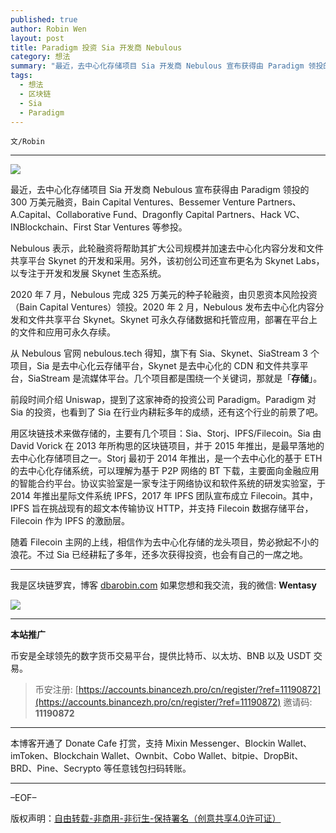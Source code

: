 ```yaml
---
published: true
author: Robin Wen
layout: post
title: Paradigm 投资 Sia 开发商 Nebulous
category: 想法
summary: "最近，去中心化存储项目 Sia 开发商 Nebulous 宣布获得由 Paradigm 领投的 300 万美元融资，Bain Capital Ventures、Bessemer Venture Partners、A.Capital、Collaborative Fund、Dragonfly Capital Partners、Hack VC、INBlockchain、First Star Ventures 等参投。随着 Filecoin 主网的上线，相信作为去中心化存粗的龙头项目，势必掀起不小的浪花。不过 Sia 已经耕耘了多年，还多次获得投资，也会有自己的一席之地。"
tags:
  - 想法
  - 区块链
  - Sia
  - Paradigm
---
```


`文/Robin`

***

![](https://cdn.dbarobin.com/y8xdgkv.png)

最近，去中心化存储项目 Sia 开发商 Nebulous 宣布获得由 Paradigm 领投的 300 万美元融资，Bain Capital Ventures、Bessemer Venture Partners、A.Capital、Collaborative Fund、Dragonfly Capital Partners、Hack VC、INBlockchain、First Star Ventures 等参投。

Nebulous 表示，此轮融资将帮助其扩大公司规模并加速去中心化内容分发和文件共享平台 Skynet 的开发和采用。另外，该初创公司还宣布更名为 Skynet Labs，以专注于开发和发展 Skynet 生态系统。

2020 年 7 月，Nebulous 完成 325 万美元的种子轮融资，由贝恩资本风险投资（Bain Capital Ventures）领投。2020 年 2 月，Nebulous 发布去中心化内容分发和文件共享平台 Skynet。Skynet 可永久存储数据和托管应用，部署在平台上的文件和应用可永久存续。

从 Nebulous 官网 nebulous.tech 得知，旗下有 Sia、Skynet、SiaStream 3 个项目，Sia 是去中心化云存储平台，Skynet 是去中心化的 CDN 和文件共享平台，SiaStream 是流媒体平台。几个项目都是围绕一个关键词，那就是「**存储**」。

前段时间介绍 Uniswap，提到了这家神奇的投资公司 Paradigm。Paradigm 对 Sia 的投资，也看到了 Sia 在行业内耕耘多年的成绩，还有这个行业的前景了吧。

用区块链技术来做存储的，主要有几个项目：Sia、Storj、IPFS/Filecoin。Sia 由 David Vorick 在 2013 年所构思的区块链项目，并于 2015 年推出，是最早落地的去中心化存储项目之一。Storj 最初于 2014 年推出，是一个去中心化的基于 ETH 的去中心化存储系统，可以理解为基于 P2P 网络的 BT 下载，主要面向金融应用的智能合约平台。协议实验室是一家专注于网络协议和软件系统的研发实验室，于 2014 年推出星际文件系统 IPFS，2017 年 IPFS 团队宣布成立 Filecoin。其中，IPFS 旨在挑战现有的超文本传输协议 HTTP，并支持 Filecoin 数据存储平台，Filecoin 作为 IPFS 的激励层。

随着 Filecoin 主网的上线，相信作为去中心化存储的龙头项目，势必掀起不小的浪花。不过 Sia 已经耕耘了多年，还多次获得投资，也会有自己的一席之地。

***

我是区块链罗宾，博客 [dbarobin.com](https://dbarobin.com/)
如果您想和我交流，我的微信: **Wentasy**

![](https://cdn.dbarobin.com/v4yywe2.png)

***

**本站推广**

币安是全球领先的数字货币交易平台，提供比特币、以太坊、BNB 以及 USDT 交易。

> 币安注册: [https://accounts.binancezh.pro/cn/register/?ref=11190872](https://accounts.binancezh.pro/cn/register/?ref=11190872)
> 邀请码: **11190872**

***

本博客开通了 Donate Cafe 打赏，支持 Mixin Messenger、Blockin Wallet、imToken、Blockchain Wallet、Ownbit、Cobo Wallet、bitpie、DropBit、BRD、Pine、Secrypto 等任意钱包扫码转账。

<center>
    <div class="--donate-button"
         data-button-id="f8b9df0d-af9a-460d-8258-d3f435445075"
    ></div>
</center>

***

–EOF–

版权声明：[自由转载-非商用-非衍生-保持署名（创意共享4.0许可证）](http://creativecommons.org/licenses/by-nc-nd/4.0/deed.zh)